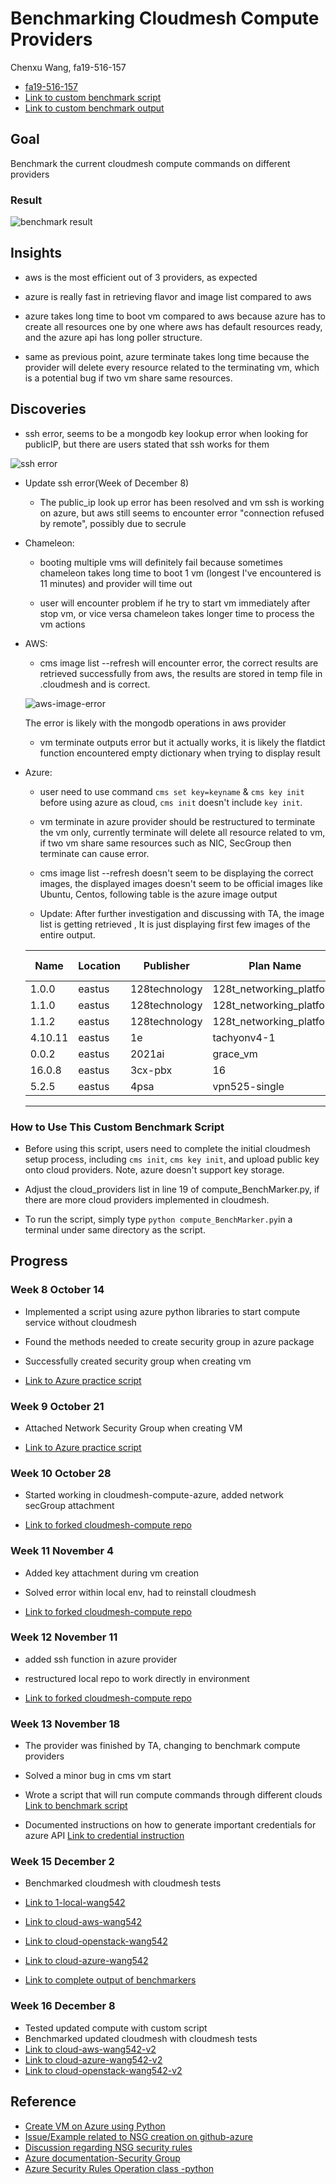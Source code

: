 # Benchmarking Cloudmesh Compute Providers

Chenxu Wang, fa19-516-157

- [fa19-516-157](https://github.com/cloudmesh-community/fa19-516-157)
- [Link to custom benchmark script](https://github.com/cloudmesh-community/fa19-516-157/blob/master/compute_BenchMarker.py)
- [Link to custom benchmark output](https://raw.githubusercontent.com/cloudmesh-community/fa19-516-157/master/benchmarkOutput_v2.txt)


## Goal

Benchmark the current cloudmesh compute commands on different providers 

### Result

![benchmark result](../images/benchmark_res.PNG)


## Insights

- aws is the most efficient out of 3 providers, as expected

- azure is really fast in retrieving flavor and image list compared to aws

- azure takes long time to boot vm compared to aws because azure has to create 
all resources one by one where aws has default resources ready, and the azure api has long poller structure.

- same as previous point, azure terminate takes long time because the provider will delete every resource 
related to the terminating vm, which is a potential bug if two vm share same resources.


## Discoveries

- ssh error, seems to be a mongodb key lookup error when looking for publicIP, but there are users
stated that ssh works for them

![ssh error](../images/ssh-error.PNG)

- Update ssh error(Week of December 8)

  - The public_ip look up error has been resolved and vm ssh is working on azure, but aws still
    seems to encounter error "connection refused by remote", possibly due to secrule

- Chameleon:

    - booting multiple vms will definitely fail because sometimes chameleon takes long time
     to boot 1 vm (longest I've encountered is 11 minutes) and provider will time out 

    - user will encounter problem if he try to start vm immediately after stop vm, or vice versa
    chameleon takes longer time to process the vm actions 

- AWS:
    
    - cms image list --refresh will encounter error, the correct results are retrieved successfully
    from aws, the results are stored in temp file in .cloudmesh and is correct.
    
    ![aws-image-error](../images/aws-image-error.PNG)
 
    The error is likely with the mongodb operations in aws provider
    
    - vm terminate outputs error but it actually works, it is likely the flatdict function encountered
    empty dictionary when trying to display result
 
 - Azure:
    
    - user need to use command `cms set key=keyname` & `cms key init` before using azure as cloud,
    `cms init` doesn't include `key init`.
    
    - vm terminate in azure provider should be restructured to terminate the vm only, currently terminate
    will delete all resource related to vm, if two vm share same resources such as NIC, SecGroup then terminate
    can cause error.
    
    - cms image list --refresh doesn't seem to be displaying the correct images, the displayed images
    doesn't seem to be official images like Ubuntu, Centos, following table is the azure image output
    
    - Update: After further investigation and discussing with TA, the image list is getting retrieved
    , It is just displaying first few images of the entire output.
    

    | Name    | Location | Publisher     | Plan Name                | Product                  | Operating System |
    |---------|----------|---------------|--------------------------|--------------------------|------------------|
    | 1.0.0   | eastus   | 128technology | 128t_networking_platform | 128t_networking_platform |                  |
    | 1.1.0   | eastus   | 128technology | 128t_networking_platform | 128t_networking_platform |                  |
    | 1.1.2   | eastus   | 128technology | 128t_networking_platform | 128t_networking_platform |                  |
    | 4.10.11 | eastus   | 1e            | tachyonv4-1              | tachyonv30-0-100         |                  |
    | 0.0.2   | eastus   | 2021ai        | grace_vm                 | grace-churn-vm           |                  |
    | 16.0.8  | eastus   | 3cx-pbx       | 16                       | 3cx-pbx                  |                  |
    | 5.2.5   | eastus   | 4psa          | vpn525-single            | voipnow                  |                  |
    ---------------------------------------------------------------------------------------------------------------

### How to Use This Custom Benchmark Script

- Before using this script, users need to complete the initial cloudmesh setup process, 
including `cms init`, `cms key init`, and upload public key onto cloud 
providers. Note, azure doesn't support key storage.

- Adjust the cloud_providers list in line 19 of compute_BenchMarker.py, 
if there are more cloud providers implemented in cloudmesh.

- To run the script, simply type `python compute_BenchMarker.py`in a terminal under 
same directory as the script.
    
## Progress

### Week 8 October 14

- Implemented a script using azure python libraries to start compute service without cloudmesh

- Found the methods needed to create security group in azure package

- Successfully created security group when creating vm 

- [Link to Azure practice script](https://github.com/cloudmesh-community/fa19-516-157/blob/master/project/AzurePractice/myAzurePractice.py)


### Week 9 October 21

- Attached Network Security Group when creating VM

- [Link to Azure practice script](https://github.com/cloudmesh-community/fa19-516-157/blob/master/project/AzurePractice/myAzurePractice.py)


### Week 10 October 28

- Started working in cloudmesh-compute-azure, added network secGroup attachment

- [Link to forked cloudmesh-compute repo](https://github.com/wang542/cloudmesh-cloud/blob/azure_wang542/cloudmesh/compute/azure/Provider.py)


### Week 11 November 4

- Added key attachment during vm creation

- Solved error within local env, had to reinstall cloudmesh

- [Link to forked cloudmesh-compute repo](https://github.com/wang542/cloudmesh-cloud/blob/azure_wang542/cloudmesh/compute/azure/Provider.py)


### Week 12 November 11

- added ssh function in azure provider

- restructured local repo to work directly in environment

- [Link to forked cloudmesh-compute repo](https://github.com/wang542/cloudmesh-cloud/blob/azure_wang542/cloudmesh/compute/azure/Provider.py)


### Week 13 November 18

- The provider was finished by TA, changing to benchmark compute providers

- Solved a minor bug in cms vm start

- Wrote a script that will run compute commands through different clouds
[Link to benchmark script](https://github.com/cloudmesh-community/fa19-516-157/blob/master/compute_BenchMarker.py)

- Documented instructions on how to generate important credentials for azure API
[Link to credential instruction](https://github.com/cloudmesh-community/fa19-516-157/blob/master/azure_credentials.md)


### Week 15 December 2

- Benchmarked cloudmesh with cloudmesh tests

- [Link to 1-local-wang542](https://github.com/wang542/benchmark/blob/wang542/results/1_local-wang542.md)
- [Link to cloud-aws-wang542](https://github.com/wang542/benchmark/blob/wang542/results/cloud-aws-wang542.md)
- [Link to cloud-openstack-wang542](https://github.com/wang542/benchmark/blob/wang542/results/cloud-openstack-wang542.md)
- [Link to cloud-azure-wang542](https://github.com/wang542/benchmark/blob/wang542/results/cloud-azure-wang542.md)
- [Link to complete output of benchmarkers](https://github.com/cloudmesh-community/fa19-516-157/tree/master/Benchmark_Output)


### Week 16 December 8

- Tested updated compute with custom script
- Benchmarked updated cloudmesh with cloudmesh tests
- [Link to cloud-aws-wang542-v2](https://github.com/wang542/benchmark/blob/wang542/results/cloud-aws-wang542-v2.txt)
- [Link to cloud-azure-wang542-v2](https://github.com/wang542/benchmark/blob/wang542/results/cloud-azure-wang542-v2.txt)
- [Link to cloud-openstack-wang542-v2](https://github.com/wang542/benchmark/blob/wang542/results/cloud-openstack-wang542-v2.txt)


## Reference

- [Create VM on Azure using Python](https://docs.microsoft.com/en-us/azure/virtual-machines/windows/python#)
- [Issue/Example related to NSG creation on github-azure](https://github.com/MicrosoftDocs/azure-docs/issues/30555)
- [Discussion regarding NSG security rules](https://stackoverflow.com/questions/55970074/issues-with-network-security-group-deployment-using-python-networksecuritygrou)
- [Azure documentation-Security Group](https://docs.microsoft.com/en-us/azure/virtual-network/security-overview)
- [Azure Security Rules Operation class -python](https://docs.microsoft.com/en-us/python/api/azure-mgmt-network/azure.mgmt.network.v2017_03_01.operations.securityrulesoperations?view=azure-python)
